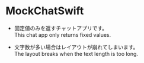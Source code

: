 # MockChatSwift
* 固定値のみを返すチャットアプリです。<br>
This chat app only returns fixed values.

* 文字数が多い場合はレイアウトが崩れてしまいます。<br>
The layout breaks when the text length is too long.
